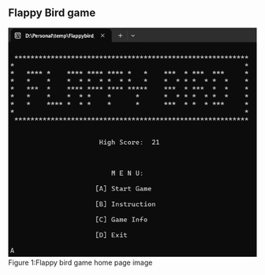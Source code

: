 ## Flappy Bird game

![Flappy bird game home page image](Homepage_image.png)<br>
Figure 1:Flappy bird game home page image
